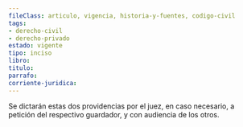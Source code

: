 ```yaml
---
fileClass: articulo, vigencia, historia-y-fuentes, codigo-civil
tags:
- derecho-civil
- derecho-privado
estado: vigente
tipo: inciso
libro:
titulo:
parrafo:
corriente-juridica:
---
```

Se dictarán estas dos providencias por el juez, en caso necesario, a petición del respectivo guardador, y con audiencia de los otros.